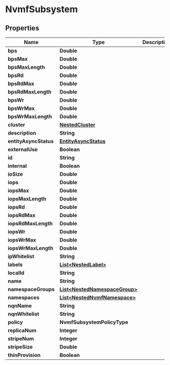 

# NvmfSubsystem


## Properties

Name | Type | Description | Notes
------------ | ------------- | ------------- | -------------
**bps** | **Double** |  |  [optional]
**bpsMax** | **Double** |  |  [optional]
**bpsMaxLength** | **Double** |  |  [optional]
**bpsRd** | **Double** |  |  [optional]
**bpsRdMax** | **Double** |  |  [optional]
**bpsRdMaxLength** | **Double** |  |  [optional]
**bpsWr** | **Double** |  |  [optional]
**bpsWrMax** | **Double** |  |  [optional]
**bpsWrMaxLength** | **Double** |  |  [optional]
**cluster** | [**NestedCluster**](NestedCluster.md) |  | 
**description** | **String** |  | 
**entityAsyncStatus** | [**EntityAsyncStatus**](EntityAsyncStatus.md) |  |  [optional]
**externalUse** | **Boolean** |  | 
**id** | **String** |  | 
**internal** | **Boolean** |  | 
**ioSize** | **Double** |  |  [optional]
**iops** | **Double** |  |  [optional]
**iopsMax** | **Double** |  |  [optional]
**iopsMaxLength** | **Double** |  |  [optional]
**iopsRd** | **Double** |  |  [optional]
**iopsRdMax** | **Double** |  |  [optional]
**iopsRdMaxLength** | **Double** |  |  [optional]
**iopsWr** | **Double** |  |  [optional]
**iopsWrMax** | **Double** |  |  [optional]
**iopsWrMaxLength** | **Double** |  |  [optional]
**ipWhitelist** | **String** |  | 
**labels** | [**List&lt;NestedLabel&gt;**](NestedLabel.md) |  |  [optional]
**localId** | **String** |  | 
**name** | **String** |  | 
**namespaceGroups** | [**List&lt;NestedNamespaceGroup&gt;**](NestedNamespaceGroup.md) |  |  [optional]
**namespaces** | [**List&lt;NestedNvmfNamespace&gt;**](NestedNvmfNamespace.md) |  |  [optional]
**nqnName** | **String** |  | 
**nqnWhitelist** | **String** |  | 
**policy** | **NvmfSubsystemPolicyType** |  | 
**replicaNum** | **Integer** |  | 
**stripeNum** | **Integer** |  | 
**stripeSize** | **Double** |  | 
**thinProvision** | **Boolean** |  | 




